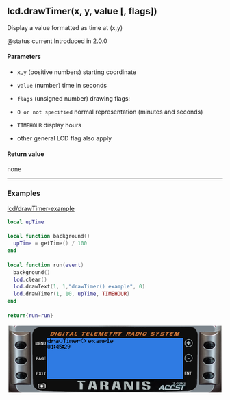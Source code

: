 <!-- This file was generated by the script. Do not edit it, any changes will be lost! -->

## lcd.drawTimer(x, y, value [, flags])



Display a value formatted as time at (x,y) 

@status current Introduced in 2.0.0


#### Parameters

* `x,y` (positive numbers) starting coordinate

* `value` (number) time in seconds

* `flags` (unsigned number) drawing flags:
 * `0 or not specified` normal representation (minutes and seconds)
 * `TIMEHOUR` display hours
 * other general LCD flag also apply



#### Return value

none



---

### Examples

<a class="dlbtn" href="https://raw.githubusercontent.com/opentx/lua-reference-guide/master/lcd/drawTimer-example.lua">lcd/drawTimer-example</a>

```lua
local upTime

local function background()
  upTime = getTime() / 100
end

local function run(event)
  background()
  lcd.clear()
  lcd.drawText(1, 1,"drawTimer() example", 0)
  lcd.drawTimer(1, 10, upTime, TIMEHOUR)
end

return{run=run}
```

![](drawTimer-example.png)

